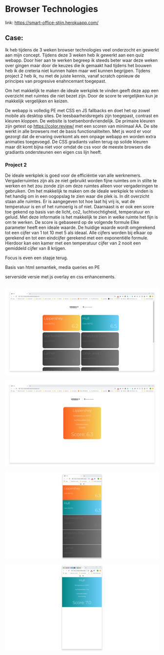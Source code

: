 # Browser Technologies

link: https://smart-office-stijn.herokuapp.com/

## Case:
Ik heb tijdens de 3 weken browser technologies veel onderzocht en gewerkt aan mijn concept. Tijdens deze 3 weken heb ik gewerkt aan een quiz webapp. Door hier aan te werken begreep ik steeds beter waar deze weken over gingen maar door de keuzes die ik gemaakt had tijdens het bouwen heb ik de creteria niet kunnen halen maar wel kunnen begrijpen. Tijdens project 2 heb ik, nu met de juiste kennis, vanaf scratch opnieuw de principes van progresive enahncemant toegepast. 

Om het makkelijk te maken de ideale werkplek te vinden geeft deze app een overzicht met ruimtes die niet bezet zijn. Door de score te vergelijken kun je makkelijk vergelijken en keizen.

De webapp is volledig PE met CSS en JS fallbacks en doet het op zowel mobile als desktop sites.
De leesbaarheidsregels zijn toegepast, contrast en kleuren kloppen. De website is toetsenbordvriendelijk. De primaire kleuren zijn getest op https://color.review/ met een scoren van minimaal AA. De site werkt in alle browsers met de basis functionaliteiten. Met js word er voor gezorgt dat de ervaring overkomt als een onpage webapp en worden extra animaties toegevoegd. De CSS gradiants vallen terug op solide kleuren maar dit komt bijna niet voor omdat de css voor de meeste browsers die gradiants ondersteunen een eigen css lijn heeft. 

### Project 2
De ideale werkplek is goed voor de efficiëntie van alle werknemers. Vergaderruimtes zijn als ze niet gebruikt worden fijne ruimtes om in stilte te werken en het zou zonde zijn om deze ruimtes alleen voor vergaderingen te gebruiken. Om het makkelijk te maken om de ideale werkplek te vinden is het handig om in een oogopslag te zien waar die plek is. In dit overzicht staan alle ruimtes. Er is aangegeven tot hoe laat hij vrij is, wat de temperatuur is en of het rumoerig is of niet. Daarnaast is er ook een score toe gekend op basis van de licht, co2, luchtvochtigheid, temperatuur en geluid. Met deze informatie is het makkelijk te zien in welke ruimte het fijn is om te werken. De score is gebaseerd op de volgende formule Elke parameter heeft een ideale waarde. De huidige waarde wordt omgerekend tot een cijfer van 1 tot 10 met 5 als ideaal. Alle cijfers worden bij elkaar op gerekend en tot een eindcijfer gerekend met een exponentiële formule. Hierdoor kan een kamer met een temperatuur cijfer van 2 nooit een gemiddeld cijfer van 8 krijgen.

Focus is even een stapje terug.

Basis van html semantiek, media queries en PE

serverside versie met js overlay en css enhancements.

## 

![Fullscreen Site](screen1.png)

![detail fullscreen Site](screen2.png)

![mobile Site](screen3.png)

![detail mobile Site](screen4.png)








